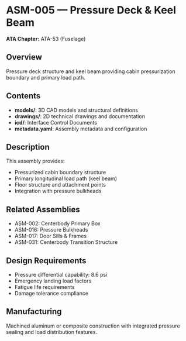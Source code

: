 # ASM-005 — Pressure Deck & Keel Beam

**ATA Chapter:** ATA-53 (Fuselage)

## Overview

Pressure deck structure and keel beam providing cabin pressurization boundary and primary load path.

## Contents

- **models/**: 3D CAD models and structural definitions
- **drawings/**: 2D technical drawings and documentation  
- **icd/**: Interface Control Documents
- **metadata.yaml**: Assembly metadata and configuration

## Description

This assembly provides:

- Pressurized cabin boundary structure
- Primary longitudinal load path (keel beam)
- Floor structure and attachment points
- Integration with pressure bulkheads

## Related Assemblies

- ASM-002: Centerbody Primary Box
- ASM-016: Pressure Bulkheads
- ASM-017: Door Sills & Frames
- ASM-031: Centerbody Transition Structure

## Design Requirements

- Pressure differential capability: 8.6 psi
- Emergency landing load factors
- Fatigue life requirements
- Damage tolerance compliance

## Manufacturing

Machined aluminum or composite construction with integrated pressure sealing and load distribution features.